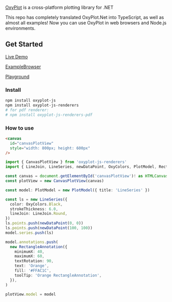 [OxyPlot](https://github.com/oxyplot/oxyplot) is a cross-platform plotting library for .NET


This repo has completely translated OxyPlot.Net into TypeScript, as well as almost all examples!
Now you can use OxyPlot in web browsers and Node.js environments.

## Get Started

[Live Demo](https://iniceice88.github.io/oxyplot-js/)

[ExampleBrowser](https://stackblitz.com/edit/oxyplot-js-play-asx72fo)

[Playground](https://codesandbox.io/p/devbox/oxyplot-js-lqg5ld?file=%2Fsrc%2FApp.vue%3A25%2C54)

### Install

```bash
npm install oxyplot-js
npm install oxyplot-js-renderers
# for pdf renderer:
# npm install oxyplot-js-renderers-pdf
```

### How to use

```html
<canvas
  id="canvasPlotView"
  style="width: 800px; height: 600px"
/>
````

```ts
import { CanvasPlotView } from 'oxyplot-js-renderers'
import { LineJoin, LineSeries, newDataPoint, OxyColors, PlotModel, RectangleAnnotation } from 'oxyplot-js'

const canvas = document.getElementById('canvasPlotView')! as HTMLCanvasElement
const plotView = new CanvasPlotView(canvas)

const model: PlotModel = new PlotModel({ title: 'LineSeries' })

const ls = new LineSeries({
  color: OxyColors.Black,
  strokeThickness: 6.0,
  lineJoin: LineJoin.Round,
})
ls.points.push(newDataPoint(0, 0))
ls.points.push(newDataPoint(100, 100))
model.series.push(ls)

model.annotations.push(
  new RectangleAnnotation({
    minimumX: 40,
    maximumX: 60,
    textRotation: 90,
    text: 'Orange',
    fill: '#FFAC1C',
    toolTip: 'Orange RectangleAnnotation',
  }),
)

plotView.model = model
```

